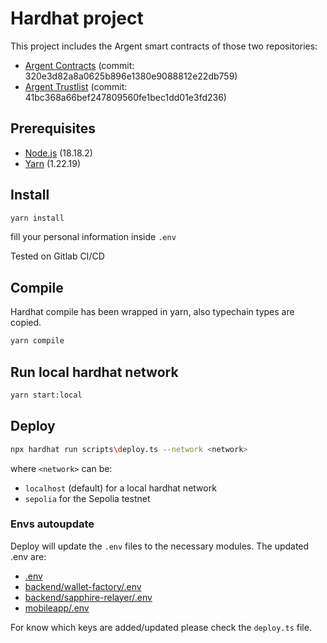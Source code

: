 # Hardhat project

This project includes the Argent smart contracts of those two repositories:

* [Argent Contracts](https://github.com/argentlabs/argent-contracts) (commit: 320e3d82a8a0625b896e1380e9088812e22db759)
* [Argent Trustlist](https://github.com/argentlabs/argent-trustlists) (commit: 41bc368a66bef247809560fe1bec1dd01e3fd236)

## Prerequisites

* [Node.js](https://nodejs.org/en/) (18.18.2)
* [Yarn](https://yarnpkg.com/) (1.22.19)

## Install

```bash
yarn install
```
<i class="fa-duotone fa-triangle-exclamation" style="--fa-primary-color: #ff0000; --fa-secondary-color: #000000;"></i> fill your personal information inside `.env`

<i class="fab fa-gitlab fa-fw" style="color:rgb(252,109,38); font-size:.85em" aria-hidden="true"></i> Tested on Gitlab CI/CD

## Compile
Hardhat compile has been wrapped in yarn, also typechain types are copied.

```bash
yarn compile
```

## Run local hardhat network

```bash
yarn start:local
```

## Deploy 
```bash
npx hardhat run scripts\deploy.ts --network <network>
```

where `<network>` can be:
* `localhost` (default) for a local hardhat network
* `sepolia` for the Sepolia testnet 

### Envs autoupdate
Deploy will update the `.env` files to the necessary modules.
The updated .env are:
* [.env](.env)
* [backend/wallet-factory/.env](../backend/wallet-factory/.env)
* [backend/sapphire-relayer/.env](../backend/sapphire-relayer/.env)
* [mobileapp/.env](../mobileapp/.env)

For know which keys are added/updated please check the `deploy.ts` file.

